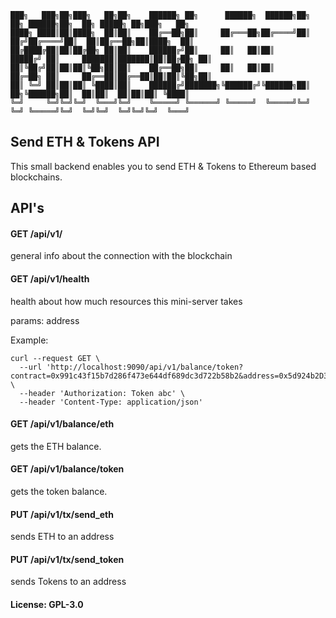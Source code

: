 ~~~~
███╗   ███╗██╗███╗   ██╗██╗    ██████╗ ██╗      ██████╗  ██████╗██╗  ██╗ ██████╗██╗  ██╗ █████╗ ██╗███╗   ██╗
████╗ ████║██║████╗  ██║██║    ██╔══██╗██║     ██╔═══██╗██╔════╝██║ ██╔╝██╔════╝██║  ██║██╔══██╗██║████╗  ██║
██╔████╔██║██║██╔██╗ ██║██║    ██████╔╝██║     ██║   ██║██║     █████╔╝ ██║     ███████║███████║██║██╔██╗ ██║
██║╚██╔╝██║██║██║╚██╗██║██║    ██╔══██╗██║     ██║   ██║██║     ██╔═██╗ ██║     ██╔══██║██╔══██║██║██║╚██╗██║
██║ ╚═╝ ██║██║██║ ╚████║██║    ██████╔╝███████╗╚██████╔╝╚██████╗██║  ██╗╚██████╗██║  ██║██║  ██║██║██║ ╚████║
╚═╝     ╚═╝╚═╝╚═╝  ╚═══╝╚═╝    ╚═════╝ ╚══════╝ ╚═════╝  ╚═════╝╚═╝  ╚═╝ ╚═════╝╚═╝  ╚═╝╚═╝  ╚═╝╚═╝╚═╝  ╚═══╝
~~~~

## Send ETH & Tokens API

This small backend enables you to send ETH & Tokens to Ethereum based blockchains.

## API's

#### GET    /api/v1/
general info about the connection with the blockchain

#### GET    /api/v1/health
health about how much resources this mini-server takes

params: address

Example:
~~~~
curl --request GET \
  --url 'http://localhost:9090/api/v1/balance/token?contract=0x991c43f15b7d286f473e644df689dc3d722b58b2&address=0x5d924b2D34643B4Eb7D4291fDcb07236963f040f' \
  --header 'Authorization: Token abc' \
  --header 'Content-Type: application/json'
~~~~


#### GET    /api/v1/balance/eth
gets the ETH balance.

#### GET    /api/v1/balance/token
gets the token balance.

#### PUT    /api/v1/tx/send_eth
sends ETH to an address

#### PUT    /api/v1/tx/send_token
sends Tokens to an address

#### License: GPL-3.0

